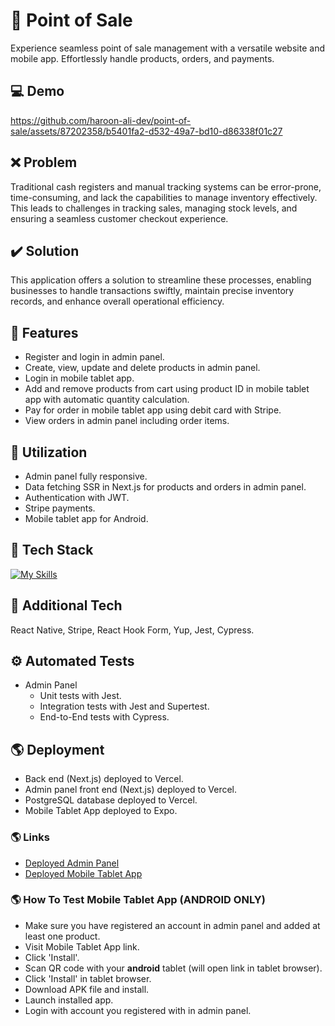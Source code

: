 # :shopping_cart: Point of Sale
Experience seamless point of sale management with a versatile website and mobile app. Effortlessly handle products, orders, and payments.

## :computer: Demo
https://github.com/haroon-ali-dev/point-of-sale/assets/87202358/b5401fa2-d532-49a7-bd10-d86338f01c27

## :x: Problem
Traditional cash registers and manual tracking systems can be error-prone, time-consuming, and lack the capabilities to manage inventory effectively. This leads to challenges in tracking sales, managing stock levels, and ensuring a seamless customer checkout experience.

## :heavy_check_mark: Solution
This application offers a solution to streamline these processes, enabling businesses to handle transactions swiftly, maintain precise inventory records, and enhance overall operational efficiency.

## :page_facing_up: Features
- Register and login in admin panel.
- Create, view, update and delete products in admin panel.
- Login in mobile tablet app.
- Add and remove products from cart using product ID in mobile tablet app with automatic quantity calculation.
- Pay for order in mobile tablet app using debit card with Stripe.
- View orders in admin panel including order items.

## :bookmark_tabs: Utilization
- Admin panel fully responsive.
- Data fetching SSR in Next.js for products and orders in admin panel.
- Authentication with JWT.
- Stripe payments.
- Mobile tablet app for Android.

## :hammer: Tech Stack
[![My Skills](https://skillicons.dev/icons?i=html,css,js,react,nextjs,postgres,jest,vercel)](https://skillicons.dev)

## :wrench: Additional Tech
React Native, Stripe, React Hook Form, Yup, Jest, Cypress.

## :gear: Automated Tests
- Admin Panel
    - Unit tests with Jest.
    - Integration tests with Jest and Supertest.
    - End-to-End tests with Cypress.

## :earth_americas: Deployment
- Back end (Next.js) deployed to Vercel.
- Admin panel front end (Next.js) deployed to Vercel.
- PostgreSQL database deployed to Vercel.
- Mobile Tablet App deployed to Expo.

### :earth_americas: Links
- [Deployed Admin Panel](https://point-of-sale-tau.vercel.app)
- [Deployed Mobile Tablet App](https://expo.dev/accounts/haroon-ali-dev/projects/point-of-sale/builds/690dea34-ecbd-4ded-8812-dca94c46d3f0)

### :earth_americas: How To Test Mobile Tablet App (ANDROID ONLY)
- Make sure you have registered an account in admin panel and added at least one product.
- Visit Mobile Tablet App link.
- Click 'Install'.
- Scan QR code with your **android** tablet (will open link in tablet browser).
- Click 'Install' in tablet browser.
- Download APK file and install.
- Launch installed app.
- Login with account you registered with in admin panel.
